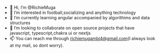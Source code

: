 - 👋 Hi, I’m @RichieMuga
- 👀 I’m interested in football,socializing and anything technology
- 🌱 I’m currently learning angular accompanied by algorithims and data structures
- 💞️ I’m looking to collaborate on open source projects that have javascript, typescript,chakra ui or nextjs
- 📫 You can reach me through richiemugambi4@gmail.com(I always look at my mail, so dont worry).

<!---
RichieMuga/RichieMuga is a ✨ special ✨ repository because its `README.md` (this file) appears on your GitHub profile.
You can click the Preview link to take a look at your changes.
--->

